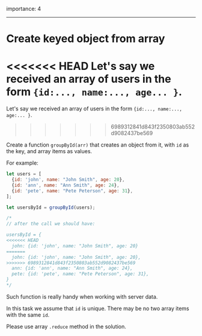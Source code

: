 importance: 4

---

# Create keyed object from array

<<<<<<< HEAD
Let's say we received an array of users in the form `{id:..., name:..., age... }`.
=======
Let's say we received an array of users in the form `{id:..., name:..., age:... }`.
>>>>>>> 6989312841d843f2350803ab552d9082437be569

Create a function `groupById(arr)` that creates an object from it, with `id` as the key, and array items as values.

For example:

```js
let users = [
  {id: 'john', name: "John Smith", age: 20},
  {id: 'ann', name: "Ann Smith", age: 24},
  {id: 'pete', name: "Pete Peterson", age: 31},
];

let usersById = groupById(users);

/*
// after the call we should have:

usersById = {
<<<<<<< HEAD
  john: {id: 'john', name: "John Smith", age: 20}
=======
  john: {id: 'john', name: "John Smith", age: 20},
>>>>>>> 6989312841d843f2350803ab552d9082437be569
  ann: {id: 'ann', name: "Ann Smith", age: 24},
  pete: {id: 'pete', name: "Pete Peterson", age: 31},
}
*/
```

Such function is really handy when working with server data.

In this task we assume that `id` is unique. There may be no two array items with the same `id`.

Please use array `.reduce` method in the solution.
